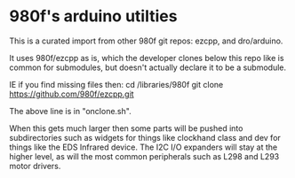 # 980f's arduino utilties

This is a curated import from other 980f git repos: ezcpp, and dro/arduino.

It uses 980f/ezcpp as is, which the developer clones below this repo like is common for submodules, but doesn't actually declare it to be a submodule.

IE if you find missing files then:
cd <your arduino install>/libraries/980f
git clone https://github.com/980f/ezcpp.git


The above line is in "onclone.sh".

When this gets much larger then some parts will be pushed into subdirectories such as widgets for things like clockhand class and dev for things like the EDS Infrared device.
The I2C I/O expanders will stay at the higher level, as will the most common peripherals such as L298 and L293 motor drivers.


